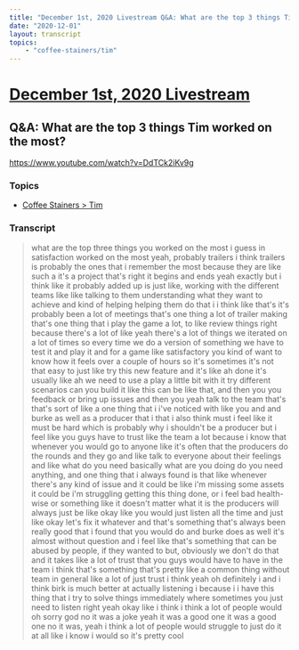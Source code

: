 ```yaml
---
title: "December 1st, 2020 Livestream Q&A: What are the top 3 things Tim worked on the most?"
date: "2020-12-01"
layout: transcript
topics:
    - "coffee-stainers/tim"
---
```

# [December 1st, 2020 Livestream](../2020-12-01.md)
## Q&A: What are the top 3 things Tim worked on the most?
https://www.youtube.com/watch?v=DdTCk2iKv9g

### Topics
* [Coffee Stainers > Tim](../topics/coffee-stainers/tim.md)

### Transcript

> what are the top three things you worked on the most i guess in satisfaction worked on the most yeah, probably trailers i think trailers is probably the ones that i remember the most because they are like such a it's a project that's right it begins and ends yeah exactly but i think like it probably added up is just like, working with the different teams like like talking to them understanding what they want to achieve and kind of helping helping them do that i i think like that's it's probably been a lot of meetings that's one thing a lot of trailer making that's one thing that i play the game a lot, to like review things right because there's a lot of like yeah there's a lot of things we iterated on a lot of times so every time we do a version of something we have to test it and play it and for a game like satisfactory you kind of want to know how it feels over a couple of hours so it's sometimes it's not that easy to just like try this new feature and it's like ah done it's usually like ah we need to use a play a little bit with it try different scenarios can you build it like this can be like that, and then you you feedback or bring up issues and then you yeah talk to the team that's that's sort of like a one thing that i i've noticed with like you and and burke as well as a producer that i that i also think must i feel like it must be hard which is probably why i shouldn't be a producer but i feel like you guys have to trust like the team a lot because i know that whenever you would go to anyone like it's often that the producers do the rounds and they go and like talk to everyone about their feelings and like what do you need basically what are you doing do you need anything, and one thing that i always found is that like whenever there's any kind of issue and it could be like i'm missing some assets it could be i'm struggling getting this thing done, or i feel bad health-wise or something like it doesn't matter what it is the producers will always just be like okay like you would just listen all the time and just like okay let's fix it whatever and that's something that's always been really good that i found that you would do and burke does as well it's almost without question and i feel like that's something that can be abused by people, if they wanted to but, obviously we don't do that and it takes like a lot of trust that you guys would have to have in the team i think that's something that's pretty like a common thing without team in general like a lot of just trust i think yeah oh definitely i and i think birk is much better at actually listening i because i i have this thing that i try to solve things immediately where sometimes you just need to listen right yeah okay like i think i think a lot of people would oh sorry god no it was a joke yeah it was a good one it was a good one no it was, yeah i think a lot of people would struggle to just do it at all like i know i would so it's pretty cool
